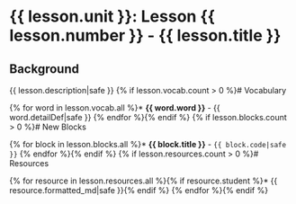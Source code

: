 # {{ lesson.unit }}: Lesson {{ lesson.number }} - {{ lesson.title }}

## Background

{{ lesson.description|safe }}
{% if lesson.vocab.count > 0 %}# Vocabulary

{% for word in lesson.vocab.all %}* **{{ word.word }}** - {{ word.detailDef|safe }}
{% endfor %}{% endif %}
{% if lesson.blocks.count > 0 %}# New Blocks

{% for block in lesson.blocks.all %}* **{{ block.title }}** - `{{ block.code|safe }}`
{% endfor %}{% endif %}
{% if lesson.resources.count > 0 %}# Resources

{% for resource in lesson.resources.all %}{% if resource.student %}* {{ resource.formatted_md|safe }}{% endif %}
{% endfor %}{% endif %}